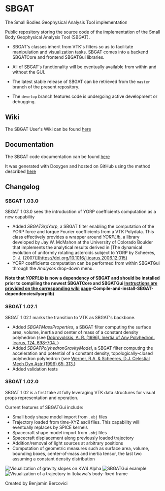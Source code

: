 # SBGAT
The Small Bodies Geophysical Analysis Tool implementation

Public repository storing the source code of the implementation of the Small Body Geophysical Analysis Tool (SBGAT). 

* SBGAT's classes inherit from VTK's filters so as to facilitate manipulation and visualization tasks. SBGAT comes into a backend SBGATCore and frontend SBGATGui libraries. 

* All of SBGAT's functionality will be eventually available from within and without the GUI.

* The latest stable release of SBGAT can be retrieved from the `master` branch of the present repository. 

* The `develop` branch features code is undergoing active development or debugging.

## Wiki
The SBGAT User's Wiki can be found [here](https://github.com/bbercovici/SBGAT/wiki)

## Documentation
The SBGAT code documentation can be found [here](https://bbercovici.github.io/SBGAT-doc/index.html) 

It was generated with Doxygen and hosted on GitHub using the method described [here](https://visualstudiomagazine.com/articles/2015/03/01/github-pages.aspx) 

## Changelog


### SBGAT 1.03.0
SBGAT 1.03.0 sees the introduction of YORP coefficients computation as a new capability

* Added *SBGATSrpYorp*, a SBGAT filter enabling the computation of the YORP force and torque  Fourier coefficients from a VTK Polydata. This class effectively provides a wrapper around *YORPLib*, a library developed by Jay W. McMahon at the University of Colorado Boulder that implements the analytical results derived in [The dynamical evolution of uniformly rotating asteroids subject to YORP by Scheeres, D. J. (2007)](https://doi.org/10.1016/j.icarus.2006.12.015} 
* YORP coefficients computation can be performed from within SBGATGui through the *Analyses* drop-down menu.  

 **Note that *YORPLib* is now a dependency of SBGAT and should be installed prior to compiling the newest SBGATCore and SBGATGui  [Instructions are provided on the corresponding wiki page](https://github.com/bbercovici/SBGAT/wiki/2)-Compile-and-install-SBGAT-dependencies#yorplib)** 

### SBGAT 1.02.1
SBGAT 1.02.1 marks the transition to VTK as SBGAT's backbone. 

* Added *SBGATMassProperties*, a SBGAT filter computing the surface area, volume, inertia and center of mass of a constant density polyhedron (see [Dobrovolskis, A. R. (1996). Inertia of Any Polyhedron. Icarus, 124, 698–704. ](https://doi.org/10.1006/icar.1996.0243]))
* Added *SBGATPolyhedronGravityModel*, a SBGAT filter computing the acceleration and potential of a constant density, topologically-closed polyhedron polyhedron (see [Werner, R.A. & Scheeres, D.J. Celestial Mech Dyn Astr (1996) 65: 313.](https://doi.org/10.1007/BF00053511]))
* Added validation tests 

### SBGAT 1.02.0
SBGAT 1.02 is a first take at fully leveraging VTK data structures for visual props representation and operation. 

Current features of SBGATGui include: 
* Small body shape model import from `.obj` files
* Trajectory loaded from time-XYZ ascii files. This capability will eventually replaces by SPICE kernels
* Spacecraft shape model import from `.obj` files
* Spacecraft displacement along previously loaded trajectory
* Addition/removal of light sources at arbitrary positions
* Computation of geometric measures such as surface area, volume, bounding boxes, center-of-mass and inertia tensor, the last two assuming a constant density distribution


![Visualization of gravity slopes on KW4 Alpha](http://i.imgur.com/fEvACWu.png)
![SBGATGui example](https://i.imgur.com/x0tb7hL.jpg)
![Visualization of a trajectory in Itokawa's body-fixed frame](https://i.imgur.com/xXRy1DY.png)



Created by Benjamin Bercovici
